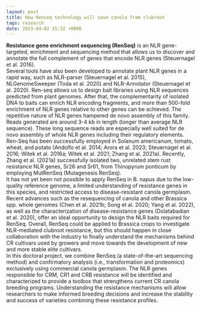 ```yaml
---
layout: post
title: How Renseq technology will save canola from clubroot
tags: research
date: 2023-04-02 15:32 +0800
---
```

**Resistance gene enrichment sequencing (RenSeq)** is an NLR gene-targeted, enrichment and sequencing method that allows us to discover 
and annotate the full complement of genes that encode NLR genes (Steuernagel et al. 2016).   
Several tools have also been developed to 
annotate plant NLR genes in a rapid way, such as NLR-parser (Steuernagel et al. 2015), NLGenomeSweeper (Toda et al. 2020) and NLR-Annotator 
(Steuernagel et al. 2020). Ren-seq allows us to design bait libraries using NLR sequences predicted from plant genomes. After that, the complementarity of 
isolated DNA to baits can enrich NLR encoding fragments, and more than 500-fold enrichment of NLR genes relative to other genes can be achieved. 
The repetitive nature of NLR genes hampered de novo assembly of this family. Reads generated are around 3-4 kb in length (longer than average NLR sequence). 
These long sequence reads are especially well suited for de novo assembly of whole NLR genes including their regulatory elements. Ren-Seq has been 
successfully employed in Solanum americanum, tomato, wheat, and potato (Andolfo et al. 2014; Arora et al. 2023; Steuernagel et al. 2016; Witek et al. 2016a; 
Witek et al. 2021; Zhang et al. 2021a). Recently, Zhang et al. (2021a) successfully isolated two, unrelated stem rust resistance NLR genes, Sr26 and Sr61, 
from Thinopyrum ponticum by employing MutRenSeq (Mutagenesis RenSeq).  
It has not yet been not possible to apply RenSeq in B. napus due to the low-quality
reference genome, a limited understanding of resistance genes in this species, and restricted access to disease-resistant canola germplasm. 
Recent advances such as the resequencing of canola and other Brassica spp. whole genomes (Chen et al. 2021b; Song et al. 2020; Yang et al. 2022), 
as well as the characterization of disease-resistance genes (Dolatabadian et al. 2020), offer an ideal opportunity to design the NLR baits 
required for RenSeq. Overall, RenSeq could be applied to Brassica crops to investigate NLR-mediated clubroot resistance, but this should happen in 
close collaboration with the industry to finally understand the mechanisms behind CR cultivars used by growers and move towards the development of 
new and more stable elite cultivars.  
In this doctoral project, we combine RenSeq (a state-of-the-art sequencing method) and confirmatory analysis (i.e., transformation and proteomics) exclusively using commercial 
canola germplasm. The NLR genes responsible for CRM, CR1 and CRB resistance will be identified and characterized to provide a toolbox that strengthens current CR canola breeding programs. Understanding the resistance mechanisms will allow researchers to make informed breeding decisions and increase the stability and success of varieties combining these resistance profiles.

